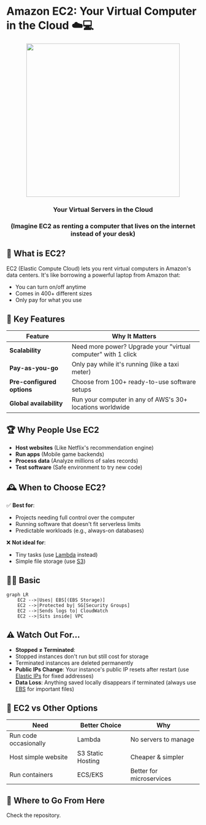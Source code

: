 # Amazon EC2: Your Virtual Computer in the Cloud ☁️💻

<div align="center">
  <img src="https://www.future.ad.jp/wp-content/uploads/2023/04/20230417_ec2.png" width="400">
  <h3>Your Virtual Servers in the Cloud</h3>
  <h3>(Imagine EC2 as renting a computer that lives on the internet instead of your desk)</h3>
</div>


## 🌟 What is EC2?
EC2 (Elastic Compute Cloud) lets you rent virtual computers in Amazon's data centers. It's like borrowing a powerful laptop from Amazon that:
- You can turn on/off anytime
- Comes in 400+ different sizes
- Only pay for what you use

## 🔑 Key Features
| Feature | Why It Matters |
|---------|---------------|
| **Scalability** | Need more power? Upgrade your "virtual computer" with 1 click |
| **Pay-as-you-go** | Only pay while it's running (like a taxi meter) |
| **Pre-configured options** | Choose from 100+ ready-to-use software setups |
| **Global availability** | Run your computer in any of AWS's 30+ locations worldwide |

## 🏆 Why People Use EC2
- **Host websites** (Like Netflix's recommendation engine)
- **Run apps** (Mobile game backends)
- **Process data** (Analyze millions of sales records)
- **Test software** (Safe environment to try new code)

## 🕰️ When to Choose EC2?
✅ **Best for**:
- Projects needing full control over the computer
- Running software that doesn't fit serverless limits
- Predictable workloads (e.g., always-on databases)

❌ **Not ideal for**:
- Tiny tasks (use [Lambda](../AWS%20Lambda/README.md) instead)
- Simple file storage (use [S3](../Amazon%20S3/README.md))

## 🧑‍💻 Basic
```mermaid
graph LR
    EC2 -->|Uses| EBS[(EBS Storage)]
    EC2 -->|Protected by| SG[Security Groups]
    EC2 -->|Sends logs to| CloudWatch
    EC2 -->|Sits inside| VPC
```

## ⚠️ Watch Out For...
- **Stopped ≠ Terminated**:  
- Stopped instances don't run but still cost for storage  
- Terminated instances are deleted permanently  
- **Public IPs Change**: Your instance's public IP resets after restart (use [Elastic IPs](Elastic_IPs.md) for fixed addresses)  
- **Data Loss**: Anything saved locally disappears if terminated (always use [EBS](../Amazon%20EBS/README.md) for important files)  

## 🤔 EC2 vs Other Options
| Need | Better Choice | Why |
|-------|---------------|-----|
| Run code occasionally | Lambda | No servers to manage |
| Host simple website | S3 Static Hosting | Cheaper & simpler |
| Run containers | ECS/EKS | Better for microservices |

## 🚀 Where to Go From Here
Check the repository. 
